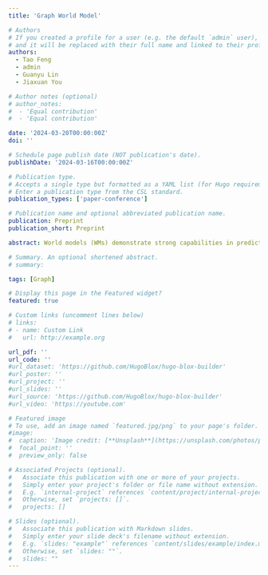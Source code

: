 ```yaml
---
title: 'Graph World Model'

# Authors
# If you created a profile for a user (e.g. the default `admin` user), write the username (folder name) here
# and it will be replaced with their full name and linked to their profile.
authors:
  - Tao Feng
  - admin
  - Guanyu Lin
  - Jiaxuan You

# Author notes (optional)
# author_notes:
#  - 'Equal contribution'
#  - 'Equal contribution'

date: '2024-03-20T00:00:00Z'
doi: ''

# Schedule page publish date (NOT publication's date).
publishDate: '2024-03-16T00:00:00Z'

# Publication type.
# Accepts a single type but formatted as a YAML list (for Hugo requirements).
# Enter a publication type from the CSL standard.
publication_types: ['paper-conference']

# Publication name and optional abbreviated publication name.
publication: Preprint
publication_short: Preprint

abstract: World models (WMs) demonstrate strong capabilities in prediction, generation, and planning tasks. Existing WMs primarily focus on unstructured data while cannot leverage the ubiquitous structured data, often represented as graphs, in the digital world. While multiple graph foundation models have been proposed, they focus on graph learning tasks and cannot extend to diverse multi-modal data and interdisciplinary tasks. To address these challenges, we propose the Graph World Model (GWM), a world model that supports both unstructured and graph-structured states with multi-modal information and represents diverse tasks as actions. The core of a GWM is a generic message-passing algorithm to aggregate structured information, either over a unified multi-modal token space by converting multi-modal data into text (GWM-T) or a unified multi-modal embedding space by modality-specific encoders (GWM-E). Notably, GWM introduces action nodes to support diverse tasks, where action nodes are linked to other nodes via direct reference or similarity computation. Extensive experiments on 6 tasks from diverse domains, including multi-modal generation and matching, recommendation, graph prediction, multi-agent, retrieval-augmented generation, and planning and optimization, show that the same GWM outperforms or matches domain-specific baselines' performance, benefits from multi-hop structures, and demonstrate strong zero-shot/few-shot capabilities on unseen new tasks.

# Summary. An optional shortened abstract.
# summary: 

tags: [Graph]

# Display this page in the Featured widget?
featured: true

# Custom links (uncomment lines below)
# links:
# - name: Custom Link
#   url: http://example.org

url_pdf: ''
url_code: ''
#url_dataset: 'https://github.com/HugoBlox/hugo-blox-builder'
#url_poster: ''
#url_project: ''
#url_slides: ''
#url_source: 'https://github.com/HugoBlox/hugo-blox-builder'
#url_video: 'https://youtube.com'

# Featured image
# To use, add an image named `featured.jpg/png` to your page's folder.
#image:
#  caption: 'Image credit: [**Unsplash**](https://unsplash.com/photos/pLCdAaMFLTE)'
#  focal_point: ''
#  preview_only: false

# Associated Projects (optional).
#   Associate this publication with one or more of your projects.
#   Simply enter your project's folder or file name without extension.
#   E.g. `internal-project` references `content/project/internal-project/index.md`.
#   Otherwise, set `projects: []`.
#   projects: []

# Slides (optional).
#   Associate this publication with Markdown slides.
#   Simply enter your slide deck's filename without extension.
#   E.g. `slides: "example"` references `content/slides/example/index.md`.
#   Otherwise, set `slides: ""`.
#   slides: ""
---
```

